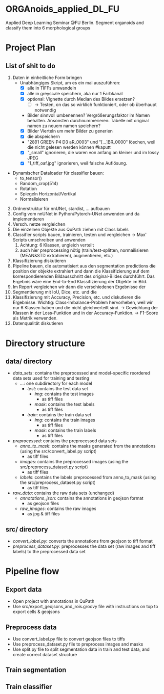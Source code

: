 # ORGAnoids_applied_DL_FU
Applied Deep Learning Seminar @FU Berlin. Segment organoids and classify them into 6 morphological groups 


# Project Plan
## List of shit to do

1. Daten in einheitliche Form bringen
   - Unabhängiges Skript, um es ein mal auszuführen:
     - [x] alle in TIFFs umwandeln
     - [x] alle in greyscale speichern, aka nur 1 Farbkanal
     - [x] optional: Vignette durch Median des Bildes ersetzen? 
       - [ ] -> Testen, on das so wirklich funktioniert, oder ob überhaupt notwendig
     - Bilder sinnvoll umbenennen? Vergrößerungsfaktor im Namen behalten. Ansonsten durchnummerieren. Tabelle mit original namen zu neuem namen speichern?
     - [x] Bilder Vierteln um mehr Bilder zu generien 
     - [x] die abspeichern
     - "2891 GREEN P4 D3 aR_0003" und "[...]BR_0000" löschen, weil die nicht gelesen werden können #kaputt
     - [x] "_small" ignorieren, die waren von anfang an kleiner und im lossy JPEG
     - [x] "1_tiff_oaf.jpg" ignorieren, weil falsche Auflösung.
  - Dynamischer Dataloader für classifier bauen:
     - to_tensor()
     - Random_crop(514)
     - Rotation
     - Spiegeln Horizontal/Vertikal
     - Normalisieren

2. Ordnerstruktur für nnUNet, stardist, ... aufbauen
3. Config vom nnUNet in Python/Pytorch-UNet anwenden und da implementieren
4. Versch. netze vergleichen
5. Die einzelnen Objekte aus QuPath ziehen mit Class labels
6. Classifier scripts bauen, trainieren, testen und vergleichen -> Max' Scripts umschreiben und anwenden
   1. Achtung: 6 Klassen, ungleich verteilt
   2. auch hier preprocessing nötig (train/test-splitten, normailisieren (MEAN&STD extrahieren), augmentieren, etc.)
7. Klassifizierung diskutieren
8. Pipeline bauen, die automatisiert aus den segmentation predictions die position der objekte extrahiert und dann die Klassifizierung auf dem korrespondierenden Bildausschnitt des original-Bildes durchführt. Das Ergebnis wäre eine End-to-End Klassifizierung der Objekte im Bild.
9.  Im Report vergleichen wir dann die verschiedenen Ergebnisse der 
   1.  Segmentierung mit IoU, Dice, etc. und die 
   2.  Klassifizierung mit Accuracy, Precision, etc. und diskutieren die Ergebnisse. Wichtig: Class-Imbalance-Problem hervorheben, weil wir nur 6 Klassen haben und die nicht gleichverteilt sind. -> Gewichtung der Klassen in der Loss-Funktion und in der Accuracy-Funktion. -> F1-Score als Metrik verwenden.
10. Datenqualität diskutieren


# Directory structure
## data/ directory

- _data_sets_: contains the preprocessed and model-specific reordered data sets used for training and testing
    - _..._: one subdirectory for each model
      - _test_: contains the test data set
        - _img_: contains the test images
          - as tiff files
        - _mask_: contains the test labels
          - as tiff files
      - _train_: contains the train data set
        - _img_: contains the train images
          - as tiff files
        - _mask_: contains the train labels
          - as tiff files
- _preprocessed_: contains the preprocessed data sets
    - _anno_to_mask_: contains the masks generated from the annotations (using the src/convert_label.py script)
      - as tiff files
    - _images_: contains the preprocessed images (using the src/preprocess_dataset.py script)
      - as tiff files
    - _labels_: contains the labels preprocessed from anno_to_mask (using the src/preprocess_dataset.py script)
      - as tiff files
- _raw_data_: contains the raw data sets (unchanged)
  - _annotations_json_: contains the annotations in geojson format
    - as geojson files
  - _raw_images_: contains the raw images
    - as jpg & tiff files

## src/ directory

- _convert_label.py_: converts the annotations from geojson to tiff format
- _preprocess_dataset.py_: preprocesses the data set (raw images and tiff labels) to the preprocessed data set

# Pipeline flow

## Export data

- Open project with annotations in QuPath
- Use src/export_geojsons_and_rois.groovy file with instructions on top to export cells & geojsons

## Preprocess data

- Use convert_label.py file to convert geojson files to tiffs
- Use preprocess_dataset.py file to preprocess images and masks
- Use split.py file to split segmentation data in train and test data, and create correct dataset structure


## Train segmentation

## Train classifier


